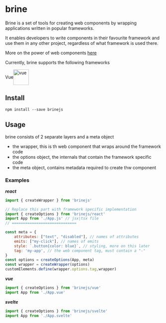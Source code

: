 # brine
Brine is a set of tools for creating web components by wrapping applications written in popular frameworks.

It enables developers to write components in their favourite framework and use them in any other project, regardless of what framework is used there. 

More on the power of web components [here](https://www.webcomponents.org/introduction)

Currently, brine supports the following frameworks
<div style="display: flex; flex-direction:row; align-items: center;"><span>Vue</span><img src="https://static.cdnlogo.com/logos/v/69/vue.svg" alt="vue" width="50"/></div>

## Install
```
npm install --save brinejs
```

## Usage 
brine consists of 2 separate layers and a meta object
- the wrapper, this is th web component that wraps around the framework code
- the options object, the internals that contain the framework specific code
- the meta object, contains metadata required to create thw component

### Examples
***react***
```javascript
import { createWrapper } from 'brinejs'

// Replace this part with framework specific implementation
import { createOptions } from 'brinejs/react'
import App from './App.js' // jsx|tsx file
// =============================

const meta = {
    attributes: ["text", "disabled"], // names of attributes
    emits: ["my-click"], // names of emits 
    style: `.button{color: blue}`, // styling, more on this later
    tag: 'my-app', // the web component tag, must contain a "-"
}
const options = createOptions(App, meta)
const wrapper = createWrapper(options)
customElements.define(wrapper.options.tag,wrapper)
```

***vue***
```javascript
import { createOptions } from 'brinejs/vue'
import App from './App.vue'
```
***svelte***
```javascript
import { createOptions } from 'brinejs/svelte'
import App from './App.svelte'
```
